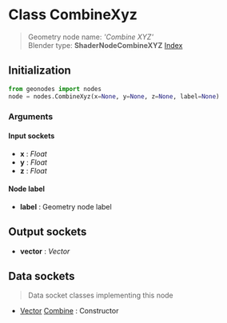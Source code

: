 
# Class CombineXyz

> Geometry node name: _'Combine XYZ'_<br>Blender type:  **ShaderNodeCombineXYZ**
[Index](/docs/index.md)

## Initialization


```python
from geonodes import nodes
node = nodes.CombineXyz(x=None, y=None, z=None, label=None)
```


### Arguments


#### Input sockets



- **x** : _Float_
- **y** : _Float_
- **z** : _Float_



#### Node label



- **label** : Geometry node label



## Output sockets



- **vector** : _Vector_



## Data sockets

> Data socket classes implementing this node


- [Vector](../sockets/Vector.md) [Combine](../sockets/Vector.md#combine) : Constructor


